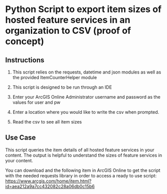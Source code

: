 Python Script to export item sizes of hosted feature services in an organization to CSV (proof of concept)
=========================

## Instructions

1. This script relies on the requests, datetime and json modules as well as the provided ItemCounterHelper module

2. This script is designed to be run through an IDE

3. Enter your ArcGIS Online Administrator username and password as the values for user and pw

4. Enter a location where you would like to write the csv when prompted.

5. Read the csv to see all item sizes


## Use Case

This script queries the item details of all hosted feature services in your content. The output is helpful to understand the sizes of feature services in your content.

You can download and the following item in ArcGIS Online to get the script with the needed requests library in order to access a ready to use script: https://www.arcgis.com/home/item.html?id=aea212a9a7cc432082c28a06db0c15b6
